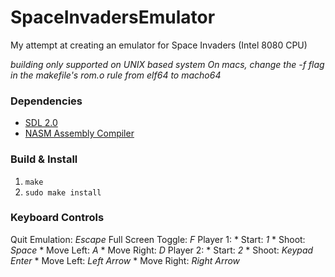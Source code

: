 # SpaceInvadersEmulator

My attempt at creating an emulator for Space Invaders (Intel 8080 CPU)

*building only supported on UNIX based system*
*On macs, change the -f flag in the makefile's rom.o rule from elf64 to macho64*

### Dependencies

* [SDL 2.0](https://www.libsdl.org/index.php)
* [NASM Assembly Compiler](http://www.nasm.us/)

### Build & Install

1. `make`
2. `sudo make install`

### Keyboard Controls

Quit Emulation: *Escape*
Full Screen Toggle: *F*
Player 1:
    * Start: *1*
    * Shoot: *Space*
    * Move Left: *A*
    * Move Right: *D*
Player 2:
    * Start: *2*
    * Shoot: *Keypad Enter*
    * Move Left: *Left Arrow*
    * Move Right: *Right Arrow*
